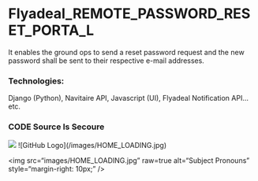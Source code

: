 # Flyadeal_REMOTE_PASSWORD_RESET_PORTA_L
It enables the ground ops to send a reset password request and the new password shall be sent to their respective e-mail addresses. 

### Technologies: 
Django (Python), Navitaire API, Javascript (UI), Flyadeal Notification API... etc.

### CODE Source Is Secoure



<img src=“/images/HOME_LOADING.jpg”>
![GitHub Logo](/images/HOME_LOADING.jpg)


<img
src=“images/HOME_LOADING.jpg”
raw=true
alt=“Subject Pronouns”
style=“margin-right: 10px;”
/>

